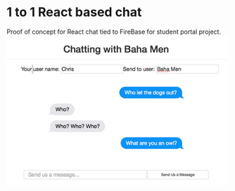 # 1 to 1 React based chat
Proof of concept for React chat tied to FireBase for student portal project.
<img src="https://raw.githubusercontent.com/chrisperish/React-Chat/master/Sample.png">

